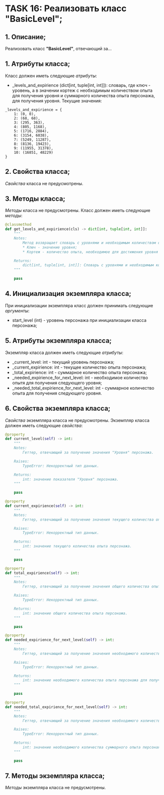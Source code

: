 # TASK 16: Реализовать класс **"BasicLevel"**;
## 1. Описание;
Реализовать класс **"BasicLevel"**, отвечающий за...


## 1. Атрибуты класса;
Класс должен иметь следующие *атрибуты*:
* _levels_and_expirience (dict[int, tuple[int, int]]): словарь, где ключ - уровень, а в значении кортеж с необходимым количеством опыта для получения уровня и суммарного количества опыта персонажа, для получения уровня. Текущие значения:
```python3.13
_levels_and_expirience = {
    1: (0, 0),
    2: (68, 68),
    3: (295, 363),
    4: (805, 1168),
    5: (1716, 2884),
    6: (3154, 6038),
    7: (5249, 11287),
    8: (8136, 19423),
    9: (11955, 31378),
    10: (16851, 48229)
}
```


## 2. Свойства класса;
*Свойства* класса не предусмотрены.


## 3. Методы класса;
*Методы* класса не предусмотрены.
Класс должен иметь следующие *методы*:
```python 3.13
@classmethod
def get_levels_and_expirience(cls) -> dict[int, tuple[int, int]]:
    """
    Notes:
        Метод возвращает словарь с уровнями и необходимым количеством опыта для его получения.
        * Ключ - значение уровня;
        * Кортеж - количество опыта, необходимое для достижения уровня и суммарное количество опыта, полученное игроком, для достижения уровня.

    Returns:
        dict[int, tuple[int, int]]: Словарь с уровнями и необходимым количеством опыта для его получения.
    """

    pass
```


## 4. Инициализация экземпляра класса;
При инициализации экземпляра класс должен принимать следующие *аргументы*:
* start_level (int) - уровень персонажа при инициализации класса персонажа;


## 5. Атрибуты экземпляра класса;
Экземпляр класса должен иметь следующие *атрибуты*:
* _current_level: int - текущий уровень персонажа;
* _current_expirience: int - текущее количество опыта персонажа;
* _total_expirience: int - суммарное  количество опыта персонажа;
* _needed_expirience_for_next_level: int - необходимое количество опытя для получения следующего уровня;
* _needed_total_expirience_for_next_level: int - суммарное количество опыта для получения следующего уровня.

## 6. Свойства экземпляра класса;
*Свойства* экземпляра класса не предусмотрены.
Экземпляр класса должен иметь следующие *свойства*:
```python 3.13
@property
def current_level(self) -> int:
    """
    Notes:
        Геттер, отвечающий за получение значения "Уровня" персонажа.

    Raises:
        TypeError: Некорректный тип данных.

    Returns:
        int: значение показателя "Уровня" персонажа.
    """

    pass

@property
def current_expirience(self) -> int:
    """
    Notes:
        Геттер, отвечающий за получение значения текущего количества опыта персонажа.

    Raises:
        TypeError: Некорректный тип данных.

    Returns:
        int: значение текущего количества опыта персонажа.
    """

    pass

@property
def total_expirience(self) -> int:
    """
    Notes:
        Геттер, отвечающий за получение значения общего количества опыта персонажа.

    Raises:
        TypeError: Некорректный тип данных.

    Returns:
        int: значение общего количества опыта персонажа.
    """

    pass

@property
def needed_expirience_for_next_level(self) -> int:
    """
    Notes:
        Геттер, отвечающий за получение значения необходимого количества опыта персонажа для получения нового уровня.

    Raises:
        TypeError: Некорректный тип данных.

    Returns:
        int: значение необходимого количества опыта персонажа для получения нового уровня.
    """

    pass

@property
def needed_total_expirience_for_next_level(self) -> int:
    """
    Notes:
        Геттер, отвечающий за получение значения необходимого количества суммарного опыта персонажа для получения нового уровня.

    Raises:
        TypeError: Некорректный тип данных.

    Returns:
        int: значение необходимого количества суммарного опыта персонажа для получения нового уровня.
    """

    pass
```

## 7. Методы экземпляра класса;
*Методы* экземпляра класса не предусмотрены.
